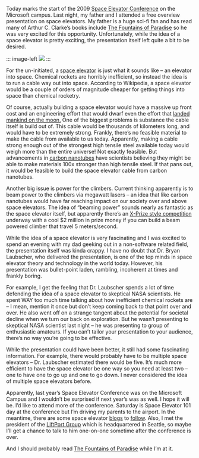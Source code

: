 Today marks the start of the 2009 [Space Elevator
Conference](http://www.spaceelevatorconference.org/) on the Microsoft
campus. Last night, my father and I attended a free overview
presentation on space elevators. My father is a huge sci-fi fan and has
read many of Arthur C. Clarke’s books include [The Fountains of
Paradise](http://en.wikipedia.org/wiki/The_Fountains_of_Paradise) so he
was very excited for this opportunity. Unfortunately, while the idea of
a space elevator is pretty exciting, the presentation itself left quite
a bit to be desired.

::: image-left
[![](http://upload.wikimedia.org/wikipedia/commons/thumb/e/ee/Space_elevator_structural_diagram.svg/240px-Space_elevator_structural_diagram.svg.png)](http://en.wikipedia.org/wiki/Space_elevator) 
:::

For the un-initiated, a [space
elevator](http://en.wikipedia.org/wiki/Space_elevator) is just what it
sounds like – an elevator into space. Chemical rockets are horribly
inefficient, so instead the idea is to run a cable way out into space.
According to Wikipedia, a space elevator would be a couple of orders of
magnitude cheaper for getting things into space than chemical rocketry.

Of course, actually building a space elevator would have a massive up
front cost and an engineering effort that would dwarf even the effort
that [landed mankind on the moon.](http://www.wechoosethemoon.com/) One
of the biggest problems is substance the cable itself is build out of.
This cable would be thousands of kilometers long, and would have to be
extremely strong. Frankly, there’s no feasible material to make the
cable from available to us today. Apparently, making a cable strong
enough out of the strongest high tensile steel available today would
weigh more than the entire universe! Not exactly feasible. But
advancements in [carbon
nanotubes](http://en.wikipedia.org/wiki/Carbon_nanotube) have scientists
believing they might be able to make materials 100x stronger than high
tensile steel. If that pans out, it would be feasible to build the space
elevator cable from carbon nanotubes.

Another big issue is power for the climbers. Current thinking apparently
is to beam power to the climbers via megawatt lasers – an idea that like
carbon nanotubes would have far reaching impact on our society over and
above space elevators. The idea of “beaming power” sounds nearly as
fantastic as the space elevator itself, but apparently there’s an
[X-Prize style competition](http://www.spaceward.org/elevator2010-pb)
underway with a cool \$2 million in prize money if you can build a beam
powered climber that travel 5 meters/second.

While the idea of a space elevator is very fascinating and I was excited
to spend an evening with my dad geeking out in a non-software related
field, the presentation itself was kinda crappy. I have no doubt that
Dr. Bryan Laubscher, who delivered the presentation, is one of the top
minds in space elevator theory and technology in the world today.
However, his presentation was bullet-point laden, rambling, incoherent
at times and frankly boring.

For example, I get the feeling that Dr. Laubscher spends a lot of time
defending the idea of a space elevator to skeptical NASA scientists. He
spent WAY too much time talking about how inefficient chemical rockets
are – I mean, mention it once but don’t keep coming back to that point
over and over. He also went off on a strange tangent about the potential
for societal decline when we turn our back on exploration. But he wasn’t
presenting to skeptical NASA scientist last night – he was presenting to
group of enthusiastic amateurs. If you can’t tailor your presentation to
your audience, there’s no way you’re going to be effective.

While the presentation could have been better, it still had some
fascinating information. For example, there would probably have to be
multiple space elevators – Dr. Laubscher estimated there would be five.
It’s much more efficient to have the space elevator be one way so you
need at least two – one to have one to go up and one to go down. I never
considered the idea of multiple space elevators before.

Apparently, last year’s Space Elevator Conference was on the Microsoft
Campus and I wouldn’t be surprised if next year’s was as well. I hope it
will be. I’d like to attend more of the conference. Saturday is Space
Elevator 101 day at the conference but I’m driving my parents to the
airport. In the meantime, there are some space elevator
[blogs](http://www.spaceelevatorblog.com/) to
[follow](http://blog.spaceelevator.com/). Also, I met the president of
the [LiftPort Group](http://www.liftport.com/) which is headquartered in
Seattle, so maybe I’ll get a chance to talk to him one-on-one sometime
after the conference is over.

And I should probably read [The Fountains of
Paradise](http://en.wikipedia.org/wiki/The_Fountains_of_Paradise) while
I’m at it.
